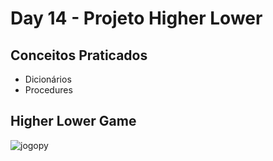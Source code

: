 # Day 14 - Projeto Higher Lower
## Conceitos Praticados
- Dicionários
- Procedures
## Higher Lower Game
![jogopy](https://github.com/terramotta/100-days-python-bootcamp/assets/53800269/509f4b4f-43a3-4319-960a-d707bac79074)

